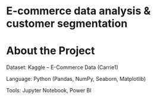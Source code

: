 # E-commerce data analysis & customer segmentation

# About the Project
Dataset: Kaggle – E-Commerce Data (Carrie1)

Language: Python (Pandas, NumPy, Seaborn, Matplotlib)

Tools: Jupyter Notebook, Power BI
